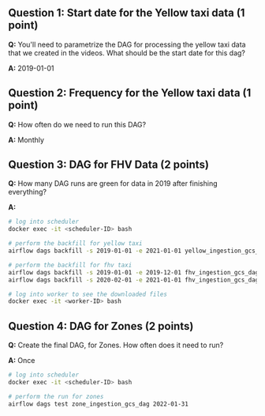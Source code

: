 ## Question 1: Start date for the Yellow taxi data (1 point)  

**Q:** You'll need to parametrize the DAG for processing the yellow taxi data that we created in the videos. What should be the start date for this dag?  

**A:** 2019-01-01  


## Question 2: Frequency for the Yellow taxi data (1 point)  

**Q:** How often do we need to run this DAG?  

**A:** Monthly  


## Question 3: DAG for FHV Data (2 points)  

**Q:** How many DAG runs are green for data in 2019 after finishing everything?  

**A:**     

```bash
# log into scheduler
docker exec -it <scheduler-ID> bash

# perform the backfill for yellow taxi
airflow dags backfill -s 2019-01-01 -e 2021-01-01 yellow_ingestion_gcs_dag

# perform the backfill for fhv taxi
airflow dags backfill -s 2019-01-01 -e 2019-12-01 fhv_ingestion_gcs_dag
airflow dags backfill -s 2020-02-01 -e 2021-01-01 fhv_ingestion_gcs_dag

# log into worker to see the downloaded files
docker exec -it <worker-ID> bash 
```


## Question 4: DAG for Zones (2 points)   

**Q:** Create the final DAG, for Zones. How often does it need to run?   

**A:** Once  

```bash
# log into scheduler
docker exec -it <scheduler-ID> bash

# perform the run for zones
airflow dags test zone_ingestion_gcs_dag 2022-01-31
```  
